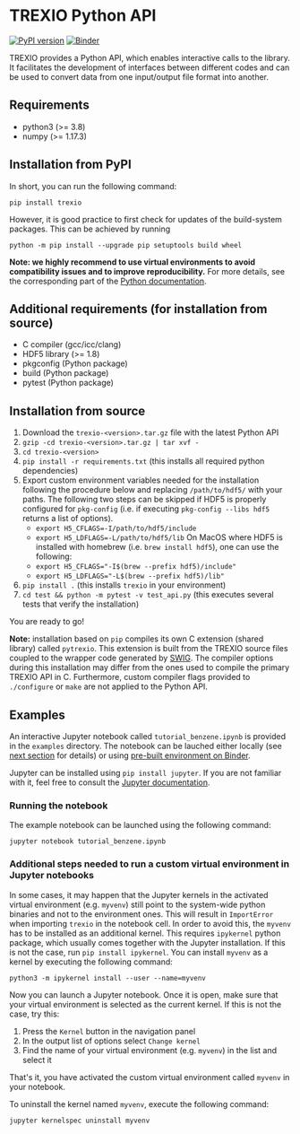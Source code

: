 
# TREXIO Python API

[![PyPI version](https://badge.fury.io/py/trexio.svg)](https://badge.fury.io/py/trexio)
[![Binder](https://mybinder.org/badge_logo.svg)](https://mybinder.org/v2/gh/TREX-CoE/trexio-tutorials/HEAD)

TREXIO provides a Python API, which enables interactive calls to the library.
It facilitates the development of interfaces between different codes and
can be used to convert data from one input/output file format into another.


## Requirements

- python3  (>= 3.8)
- numpy    (>= 1.17.3)

## Installation from PyPI

In short, you can run the following command:

`pip install trexio`

However, it is good practice to first check for updates of the build-system packages. This can be achieved by running

`python -m pip install --upgrade pip setuptools build wheel`

**Note: we highly recommend to use virtual environments to avoid compatibility issues and to improve reproducibility.**
For more details, see the corresponding part of the [Python documentation](https://docs.python.org/3/library/venv.html#creating-virtual-environments).


## Additional requirements (for installation from source)

- C compiler 	  (gcc/icc/clang)
- HDF5 library	(>= 1.8)
- pkgconfig     (Python package)
- build         (Python package)
- pytest        (Python package)

## Installation from source

1. Download the `trexio-<version>.tar.gz` file with the latest Python API
2. `gzip -cd trexio-<version>.tar.gz | tar xvf -`
3. `cd trexio-<version>`
4. `pip install -r requirements.txt` (this installs all required python dependencies)
5. Export custom environment variables needed for the installation following the procedure below and replacing `/path/to/hdf5/` with your paths.
The following two steps can be skipped if HDF5 is properly configured for `pkg-config` (i.e. if executing `pkg-config --libs hdf5` returns a list of options).
   - `export H5_CFLAGS=-I/path/to/hdf5/include`
   - `export H5_LDFLAGS=-L/path/to/hdf5/lib`
On MacOS where HDF5 is installed with homebrew (i.e. `brew install hdf5`), one can use the following:
   - `export H5_CFLAGS="-I$(brew --prefix hdf5)/include"`
   - `export H5_LDFLAGS="-L$(brew --prefix hdf5)/lib"`
6. `pip install .` (this installs `trexio` in your environment)
7. `cd test && python -m pytest -v test_api.py` (this executes several tests that verify the installation)

You are ready to go!

**Note:**
installation based on `pip` compiles its own C extension (shared library) called `pytrexio`.
This extension is built from the TREXIO source files coupled to the wrapper code generated by [SWIG](http://www.swig.org/).
The compiler options during this installation may differ from the ones used to compile the primary TREXIO API in C.
Furthermore, custom compiler flags provided to `./configure` or `make` are not applied to the Python API.


## Examples

An interactive Jupyter notebook called `tutorial_benzene.ipynb` is provided in the `examples` directory.
The notebook can be lauched either locally (see [next section](#Running-the-notebook) for details) or using [pre-built environment on Binder](https://mybinder.org/v2/gh/TREX-CoE/trexio-tutorials/HEAD?filepath=notebooks%2Ftutorial_benzene.ipynb).

Jupyter can be installed using `pip install jupyter`. If you are not familiar with it, feel free to consult the [Jupyter documentation](https://jupyter-notebook.readthedocs.io/en/stable/notebook.html).


### Running the notebook

The example notebook can be launched using the following command:

`jupyter notebook tutorial_benzene.ipynb`


### Additional steps needed to run a custom virtual environment in Jupyter notebooks

In some cases, it may happen that the Jupyter kernels in the activated virtual environment (e.g. `myvenv`) still point to the system-wide python binaries and not to the environment ones.
This will result in `ImportError` when importing `trexio` in the notebook cell. In order to avoid this, the `myvenv` has to be installed as an additional kernel.
This requires `ipykernel` python package, which usually comes together with the Jupyter installation. If this is not the case, run `pip install ipykernel`.
You can install `myvenv` as a kernel by executing the following command:

`python3 -m ipykernel install --user --name=myvenv`

Now you can launch a Jupyter notebook. Once it is open, make sure that your virtual environment is selected as the current kernel.
If this is not the case, try this:

1. Press the `Kernel` button in the navigation panel
2. In the output list of options select `Change kernel`
3. Find the name of your virtual environment (e.g. `myvenv`) in the list and select it

That's it, you have activated the custom virtual environment called `myvenv` in your notebook.

To uninstall the kernel named `myvenv`, execute the following command:

`jupyter kernelspec uninstall myvenv`
